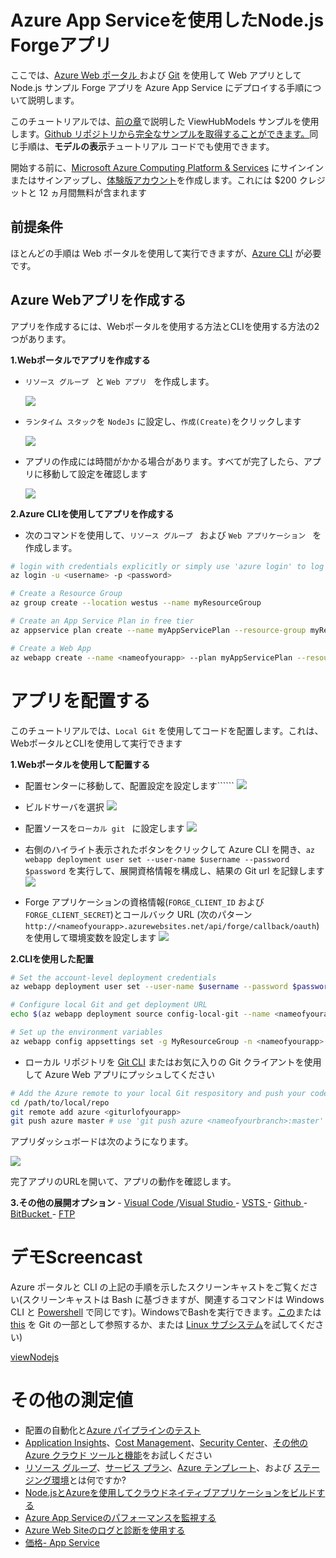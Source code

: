 # Azure App Serviceを使用したNode.js Forgeアプリ

ここでは、[Azure Web ポータル ](https://azure.microsoft.com/en-us/features/azure-portal/) および [Git](https://git-scm.com/) を使用して Web アプリとして Node.js サンプル Forge アプリを Azure App Service にデプロイする手順について説明します。

このチュートリアルでは、[前の章](/ja_jp/tutorials/viewhubmodels)で説明した ViewHubModels サンプルを使用します。[Github リポジトリから完全なサンプルを取得することができます。](https://github.com/Autodesk-Forge/learn.forge.viewhubmodels/tree/nodejs)同じ手順は、**モデルの表示**チュートリアル コードでも使用できます。

開始する前に、[Microsoft Azure Computing Platform & Services](https://signup.azure.com/) にサインインまたはサインアップし、[体験版アカウント](https://azure.microsoft.com/en-us/free/?cdn=disable)を作成します。これには $200 クレジットと 12 ヵ月間無料が含まれます

## 前提条件

ほとんどの手順は Web ポータルを使用して実行できますが、[Azure CLI](https://docs.microsoft.com/en-us/cli/azure/install-azure-cli?view=azure-cli-latest) が必要です。

## Azure Webアプリを作成する

アプリを作成するには、Webポータルを使用する方法とCLIを使用する方法の2つがあります。

**1\.Webポータルでアプリを作成する**

- ```リソース グループ ``` と ```Web アプリ ``` を作成します。

  ![](_media/deployment/azure/create_web_app_1.png)
- ```ランタイム スタック```を ```NodeJs``` に設定し、```作成(Create)```をクリックします

  ![](_media/deployment/azure/create_web_app_node.png)
- アプリの作成には時間がかかる場合があります。すべてが完了したら、アプリに移動して設定を確認します

  ![](_media/deployment/azure/app_dashboard.png)

**2\.Azure CLIを使用してアプリを作成する**

- 次のコマンドを使用して、```リソース グループ ``` および ```Web アプリケーション ``` を作成します。

```bash
# login with credentials explicitly or simply use 'azure login' to log in with a browser session or authorisation code
az login -u <username> -p <password>

# Create a Resource Group
az group create --location westus --name myResourceGroup

# Create an App Service Plan in free tier
az appservice plan create --name myAppServicePlan --resource-group myResourceGroup --sku FREE

# Create a Web App
az webapp create --name <nameofyourapp> --plan myAppServicePlan --resource-group myResourceGroup
```

# アプリを配置する

このチュートリアルでは、```Local Git``` を使用してコードを配置します。これは、WebポータルとCLIを使用して実行できます

**1\.Webポータルを使用して配置する**

- 配置センターに移動して、配置設定を設定します`````` ![](_media/deployment/azure/deployment_settings_1.png)

- ビルドサーバを選択 ![](_media/deployment/azure/deployment_settings_kudu.png)

- 配置ソースを```ローカル git ``` に設定します ![](_media/deployment/azure/deployment_settings_localgit_1.png)

- 右側のハイライト表示されたボタンをクリックして Azure CLI を開き、```az webapp deployment user set --user-name $username --password $password``` を実行して、展開資格情報を構成し、結果の Git url を記録します ![](_media/deployment/azure/deployment_settings_azure.png)

- Forge アプリケーションの資格情報(```FORGE_CLIENT_ID``` および ```FORGE_CLIENT_SECRET```)とコールバック URL (次のパターン ```http://<nameofyourapp>.azurewebsites.net/api/forge/callback/oauth```)を使用して環境変数を設定します ![](_media/deployment/azure/portalAppSettings.png)

**2\.CLIを使用した配置**

``` bash
# Set the account-level deployment credentials
az webapp deployment user set --user-name $username --password $password

# Configure local Git and get deployment URL
echo $(az webapp deployment source config-local-git --name <nameofyourapp> --resource-group <nameofyourresourcegroup> --query url --output tsv)

# Set up the environment variables
az webapp config appsettings set -g MyResourceGroup -n <nameofyourapp> --settings FORGE_CLIENT_ID=<yourForgeAppClientID> FORGE_CLIENT_SECRET=<yourForgeAppSecret> FORGE_CLIENT_SECRET=<yourForgeAppSecret> FORGE_CALLBACK_URL=<yourCallbackURL>
```

- ローカル リポジトリを [Git CLI](https://git-scm.com/book/en/v2/Getting-Started-The-Command-Line) またはお気に入りの Git クライアントを使用して Azure Web アプリにプッシュしてください

```bash
# Add the Azure remote to your local Git respository and push your code
cd /path/to/local/repo
git remote add azure <giturlofyourapp>
git push azure master # use 'git push azure <nameofyourbranch>:master' if you would like to push other local branches than master
```

アプリダッシュボードは次のようになります。

![](_media/deployment/azure/app_dashboard.png)

完了アプリのURLを開いて、アプリの動作を確認します。

**3\.その他の展開オプション** - [Visual Code ](https://azure.microsoft.com/en-us/blog/visual-studio-code-and-azure-app-service-a-perfect-fit/)/[Visual Studio ](../node) - [VSTS ](https://docs.microsoft.com/en-us/labs/devops/deployazurefunctionswithvsts/) - [Github ](https://blogs.msdn.microsoft.com/benjaminperkins/2017/05/10/deploy-github-source-code-repositories-to-an-azure-app-service/) - [BitBucket ](https://confluence.atlassian.com/bitbucket/deploy-to-microsoft-azure-900820699.html) - [FTP](https://docs.microsoft.com/en-us/azure/app-service/deploy-ftp)

# デモScreencast

Azure ポータルと CLI の上記の手順を示したスクリーンキャストをご覧ください(スクリーンキャストは Bash に基づきますが、関連するコマンドは Windows CLI と [Powershell](https://docs.microsoft.com/en-us/powershell/scripting/getting-started/getting-started-with-windows-powershell) で同じです)。WindowsでBashを実行できます。[この](http://mingw.org/wiki/msys)または [this](https://gitforwindows.org/) を Git の一部として参照するか、または [Linux サブシステム](https://docs.microsoft.com/en-us/windows/wsl/install-win10)を試してください)

[viewNodejs](https://www.youtube.com/embed/h_b_te0Iza0 ':include :type=iframe width=100% height=400px')

# その他の測定値
- 配置の自動化と[Azure パイプラインのテスト](https://docs.microsoft.com/en-us/azure/devops/pipelines/languages/javascript?view=vsts)
- [Application Insights](https://azure.microsoft.com/en-us/services/monitor/)、[Cost Management](https://portal.azure.com/#blade/Microsoft_Azure_Billing/ModernBillingMenuBlade/Overview)、[Security Center](https://portal.azure.com/#blade/Microsoft_Azure_Security/SecurityMenuBlade/18)、[その他の Azure クラウド ツールと機能](https://azure.microsoft.com/en-us/services/)をお試しください
- [リソース グループ](https://docs.microsoft.com/en-us/azure/azure-resource-manager/resource-group-overview)、[サービス プラン](https://azure.microsoft.com/en-us/pricing/details/app-service/plans/)、[Azure テンプレート](https://azure.microsoft.com/en-us/resources/templates/)、および [ステージング環境](https://docs.microsoft.com/en-us/azure/app-service/deploy-staging-slots)とは何ですか?
- [Node.jsとAzureを使用してクラウドネイティブアプリケーションをビルドする](https://azure.microsoft.com/en-us/resources/building-cloud-native-applications-with-node-js-and-azure/en-us/)
- [Azure App Serviceのパフォーマンスを監視する](https://docs.microsoft.com/en-us/azure/application-insights/app-insights-azure-web-apps)
- [Azure Web Siteのログと診断を使用する](https://azure.microsoft.com/en-us/resources/videos/azure-web-site-logging-and-diagnostics/)
- [価格- App Service](https://azure.microsoft.com/en-us/pricing/details/app-service/windows/)
